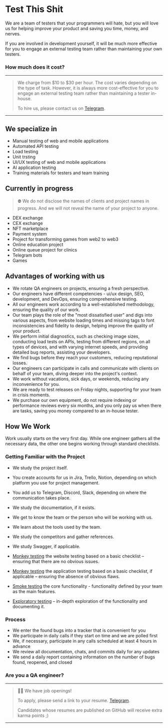 # Test This Shit

We are a team of testers that your programmers will hate, but you will love us for helping improve your product and saving you time, money, and nerves.

If you are involved in development yourself, it will be much more effective for you to engage an external testing team rather than maintaining your own testers.

### How much does it cost?

---
>
> We charge from $10 to $30 per hour. The cost varies depending on the type of task. However, it is always more cost-effective for you to engage an external testing team rather than maintaining a tester in-house.
> 
> To hire us, please contact us on [Telegram](https://t.me/@test-this-shit-please).
>
---

## We specialize in

- Manual testing of web and mobile applications
- Automated API testing
- Load testing
- Unit trsting
- UI/UX testing of web and mobile applications
- AI application testing
- Training materials for testers and team training

## Currently in progress
> ⛔️ We do not disclose the names of clients and project names in progress. And we will not reveal the name of your project to anyone.

- DEX exchange
- CEX exchange
- NFT marketplace
- Payment system
- Project for transforming games from web2 to web3
- Online education project
- Online queue project for clinics
- Telegram bots
- Games

## Advantages of working with us
- We rotate QA engineers on projects, ensuring a fresh perspective.
- Our engineers have different competencies - ui/ux design, SEO, development, and DevOps, ensuring comprehensive testing.
- All our engineers work according to a well-established methodology, ensuring the quality of our work.
- Our team plays the role of the "most dissatisfied user" and digs into various aspects, from website loading times and missing tags to font inconsistencies and fidelity to design, helping improve the quality of your product.
- We perform initial diagnostics, such as checking image sizes, conducting load tests on APIs, testing from different regions, on all types of devices, and with varying internet speeds, and providing detailed bug reports, assisting your developers.
- We find bugs before they reach your customers, reducing reputational losses.
- Our engineers can participate in calls and communicate with clients on behalf of your team, diving deeper into the project's context.
- We work without vacations, sick days, or weekends, reducing any inconvenience for you.
- We are ready to test releases on Friday nights, supporting for your team in crisis moments.
- We purchase our own equipment, do not require indexing or performance reviews every six months, and you only pay us when there are tasks, saving you money compared to an in-house tester.

## How We Work
Work usually starts on the very first day. While one engineer gathers all the necessary data, the other one begins working through standard checklists.

### Getting Familiar with the Project
- We study the project itself.
- You create accounts for us in Jira, Trello, Notion, depending on which platform you use for project management.
- You add us to Telegram, Discord, Slack, depending on where the communication takes place.
- We study the documentation, if it exists.
- We get to know the team or the person who will be working with us.
- We learn about the tools used by the team.
- We study the competitors and gather references.
- We study Swagger, if applicable.
  
- [Monkey testing](https://www.google.com/search?q=Monkey%20testing) the website testing based on a basic checklist – ensuring that there are no obvious issues.
- [Monkey testing](https://www.google.com/search?q=Monkey%20testing) the application testing based on a basic checklist, if applicable – ensuring the absence of obvious flaws.
- [Smoke testing](https://www.google.com/search?q=Smoke%20testing) the core functionality - functionality defined by your team as the main features.
- [Exploratory testing](https://www.google.com/search?q=Exploratory%20testing) – in-depth exploration of the functionality and documenting it.

### Process
- We enter the found bugs into a tracker that is convenient for you
- We participate in daily calls if they start on time and we are polled first
- We, if necessary, participate in any calls scheduled at least 4 hours in advance
- We review all documentation, chats, and commits daily for any updates
- We send a daily report containing information on the number of bugs found, reopened, and closed

### Are you a QA engineer?
---
>
> 👩‍💻 We have job openings!
>
> To apply, please send a link to your resume. [Telegram](https://t.me/@test-this-shit-please).
>
> Candidates whose resumes are published on GitHub will receive extra karma points ;)
>
---
